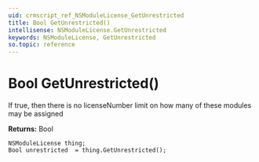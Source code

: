 ```yaml
---
uid: crmscript_ref_NSModuleLicense_GetUnrestricted
title: Bool GetUnrestricted()
intellisense: NSModuleLicense.GetUnrestricted
keywords: NSModuleLicense, GetUnrestricted
so.topic: reference
---
```


# Bool GetUnrestricted()

If true, then there is no licenseNumber limit on how many of these modules may be assigned

**Returns:** Bool

```crmscript
NSModuleLicense thing;
Bool unrestricted  = thing.GetUnrestricted();
```

